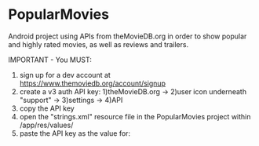 # PopularMovies
Android project using APIs from theMovieDB.org in order to show popular and highly rated movies, as well as reviews and trailers.

IMPORTANT - You MUST:
  1) sign up for a dev account at https://www.themoviedb.org/account/signup
  2) create a v3 auth API key: 1)theMovieDB.org -> 2)user icon underneath "support" -> 3)settings -> 4)API
  3) copy the API key
  4) open the "strings.xml" resource file in the PopularMovies project within /app/res/values/
  5) paste the API key as the value for: <string name="query_apikey"></string>
